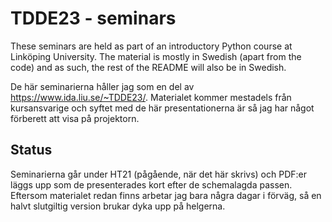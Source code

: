 # TDDE23 - seminars

These seminars are held as part of an introductory Python course at Linköping
University. The material is mostly in Swedish (apart from the code) and as such,
the rest of the README will also be in Swedish.

De här seminarierna håller jag som en del av https://www.ida.liu.se/~TDDE23/.
Materialet kommer mestadels från kursansvarige och syftet med de här
presentationerna är så jag har något förberett att visa på projektorn.

## Status

Seminarierna går under HT21 (pågående, när det här skrivs) och PDF:er läggs upp
som de presenterades kort efter de schemalagda passen. Eftersom materialet redan
finns arbetar jag bara några dagar i förväg, så en halvt slutgiltig version
brukar dyka upp på helgerna.
